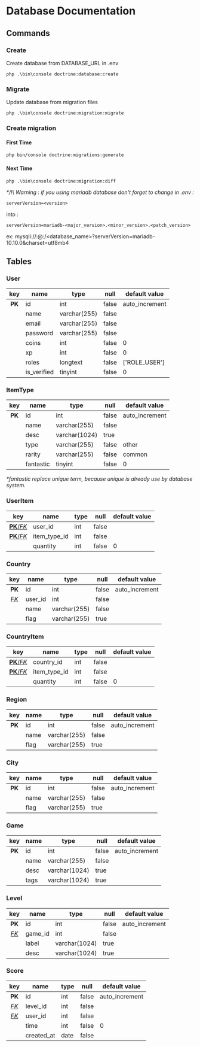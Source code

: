 # Database Documentation

## Commands
### Create
Create database from DATABASE_URL in .env
```shell
php .\bin\console doctrine:database:create
```

### Migrate
Update database from migration files
```shell
php .\bin\console doctrine:migration:migrate
```
### Create migration

#### First Time
```shell
php bin/console doctrine:migrations:generate
```

#### Next Time
```shell
php .\bin\console doctrine:migration:diff
```

_\*/!\\ Warning : if you using mariadb database don't forget to change in .env :_
```
serverVersion=<version>
```
into :
```
serverVersion=mariadb-<major_version>.<minor_version>.<patch_version>
```
ex: mysqli://<user>:@<ip>:<port>/<database_name>?serverVersion=mariadb-10.10.0&charset=utf8mb4


## Tables

### User

| **key** | **name**    | **type**     | **null** | **default value** |
|:-------:|-------------|--------------|----------|-------------------|
| **PK**  | id          | int          | false    | auto_increment    |
|         | name        | varchar(255) | false    |                   |
|         | email       | varchar(255) | false    |                   |
|         | password    | varchar(255) | false    |                   |
|         | coins       | int          | false    | 0                 |
|         | xp          | int          | false    | 0                 |
|         | roles       | longtext     | false    | ['ROLE_USER']     |
|         | is_verified | tinyint      | false    | 0                 |

### ItemType

| **key** | **name**  | **type**      | **null** | **default value** |
|:-------:|-----------|---------------|----------|-------------------|
| **PK**  | id        | int           | false    | auto_increment    |
|         | name      | varchar(255)  | false    |                   |
|         | desc      | varchar(1024) | true     |                   |
|         | type      | varchar(255)  | false    | other             |
|         | rarity    | varchar(255)  | false    | common            |
|         | fantastic | tinyint       | false    | 0                 |

_\*fantastic replace unique term, because unique is already use by database system._

### UserItem

|         **key**          | **name**     | **type** | **null** | **default value** |
|:------------------------:|--------------|----------|----------|-------------------|
|   [**PK**/_FK_](#user)   | user_id      | int      | false    |                   |
| [**PK**/_FK_](#itemtype) | item_type_id | int      | false    |                   |
|                          | quantity     | int      | false    | 0                 |

### Country

|    **key**    | **name** | **type**     | **null** | **default value** |
|:-------------:|----------|--------------|----------|-------------------|
|    **PK**     | id       | int          | false    | auto_increment    |
| [_FK_](#user) | user_id  | int          | false    |                   |
|               | name     | varchar(255) | false    |                   |
|               | flag     | varchar(255) | true     |                   |

### CountryItem

|         **key**          | **name**     | **type** | **null** | **default value** |
|:------------------------:|--------------|----------|----------|-------------------|
| [**PK**/_FK_](#country)  | country_id   | int      | false    |                   |
| [**PK**/_FK_](#itemtype) | item_type_id | int      | false    |                   |
|                          | quantity     | int      | false    | 0                 |

### Region

| **key** | **name** | **type**     | **null** | **default value** |
|:-------:|----------|--------------|----------|-------------------|
| **PK**  | id       | int          | false    | auto_increment    |
|         | name     | varchar(255) | false    |                   |
|         | flag     | varchar(255) | true     |                   |

### City

| **key** | **name** | **type**     | **null** | **default value** |
|:-------:|----------|--------------|----------|-------------------|
| **PK**  | id       | int          | false    | auto_increment    |
|         | name     | varchar(255) | false    |                   |
|         | flag     | varchar(255) | true     |                   |

### Game

| **key** | **name** | **type**      | **null** | **default value** |
|:-------:|----------|---------------|----------|-------------------|
| **PK**  | id       | int           | false    | auto_increment    |
|         | name     | varchar(255)  | false    |                   |
|         | desc     | varchar(1024) | true     |                   |
|         | tags     | varchar(1024) | true     |                   |

### Level

|    **key**    | **name** | **type**      | **null** | **default value** |
|:-------------:|----------|---------------|----------|-------------------|
|    **PK**     | id       | int           | false    | auto_increment    |
| [_FK_](#game) | game_id  | int           | false    |                   |
|               | label    | varchar(1024) | true     |                   |
|               | desc     | varchar(1024) | true     |                   |

### Score

|    **key**     | **name**   | **type** | **null** | **default value** |
|:--------------:|------------|----------|----------|-------------------|
|     **PK**     | id         | int      | false    | auto_increment    |
| [_FK_](#level) | level_id   | int      | false    |                   |
| [_FK_](#user)  | user_id    | int      | false    |                   |
|                | time       | int      | false    | 0                 |
|                | created_at | date     | false    |                   |
